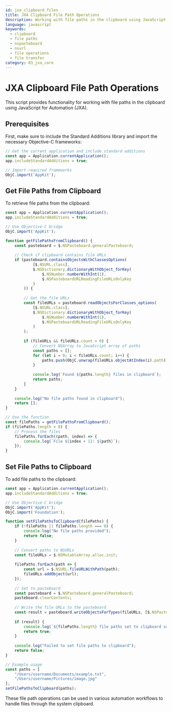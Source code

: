 ```yaml
---
id: jxa_clipboard_files
title: JXA Clipboard File Path Operations
description: Working with file paths in the clipboard using JavaScript for Automation
language: javascript
keywords:
  - clipboard
  - file paths
  - nspasteboard
  - nsurl
  - file operations
  - file transfer
category: 03_jxa_core
---
```


# JXA Clipboard File Path Operations

This script provides functionality for working with file paths in the clipboard using JavaScript for Automation (JXA).

## Prerequisites

First, make sure to include the Standard Additions library and import the necessary Objective-C frameworks:

```javascript
// Get the current application and include standard additions
const app = Application.currentApplication();
app.includeStandardAdditions = true;

// Import required frameworks
ObjC.import('AppKit');
```

## Get File Paths from Clipboard

To retrieve file paths from the clipboard:

```javascript
const app = Application.currentApplication();
app.includeStandardAdditions = true;

// Use Objective-C bridge
ObjC.import('AppKit');

function getFilePathsFromClipboard() {
    const pasteboard = $.NSPasteboard.generalPasteboard;
    
    // Check if clipboard contains file URLs
    if (pasteboard.containsObjectsWithClassesOptions(
            [$.NSURL.class], 
            $.NSDictionary.dictionaryWithObject_forKey(
                $.NSNumber.numberWithInt(1), 
                $.NSPasteboardURLReadingFileURLsOnlyKey
            )
        )) {
        
        // Get the file URLs
        const fileURLs = pasteboard.readObjectsForClasses_options(
            [$.NSURL.class],
            $.NSDictionary.dictionaryWithObject_forKey(
                $.NSNumber.numberWithInt(1), 
                $.NSPasteboardURLReadingFileURLsOnlyKey
            )
        );
        
        if (fileURLs && fileURLs.count > 0) {
            // Convert NSArray to JavaScript array of paths
            const paths = [];
            for (let i = 0; i < fileURLs.count; i++) {
                paths.push(ObjC.unwrap(fileURLs.objectAtIndex(i).path));
            }
            
            console.log(`Found ${paths.length} files in clipboard`);
            return paths;
        }
    }
    
    console.log("No file paths found in clipboard");
    return [];
}

// Use the function
const filePaths = getFilePathsFromClipboard();
if (filePaths.length > 0) {
    // Process the files
    filePaths.forEach((path, index) => {
        console.log(`File ${index + 1}: ${path}`);
    });
}
```

## Set File Paths to Clipboard

To add file paths to the clipboard:

```javascript
const app = Application.currentApplication();
app.includeStandardAdditions = true;

// Use Objective-C bridge
ObjC.import('AppKit');
ObjC.import('Foundation');

function setFilePathsToClipboard(filePaths) {
    if (!filePaths || filePaths.length === 0) {
        console.log("No file paths provided");
        return false;
    }
    
    // Convert paths to NSURLs
    const fileURLs = $.NSMutableArray.alloc.init;
    
    filePaths.forEach(path => {
        const url = $.NSURL.fileURLWithPath(path);
        fileURLs.addObject(url);
    });
    
    // Set to pasteboard
    const pasteboard = $.NSPasteboard.generalPasteboard;
    pasteboard.clearContents;
    
    // Write the file URLs to the pasteboard
    const result = pasteboard.writeObjectsForTypes(fileURLs, [$.NSPasteboardTypeFileURL]);
    
    if (result) {
        console.log(`${filePaths.length} file paths set to clipboard successfully`);
        return true;
    }
    
    console.log("Failed to set file paths to clipboard");
    return false;
}

// Example usage
const paths = [
    "/Users/username/Documents/example.txt",
    "/Users/username/Pictures/image.jpg"
];
setFilePathsToClipboard(paths);
```

These file path operations can be used in various automation workflows to handle files through the system clipboard.